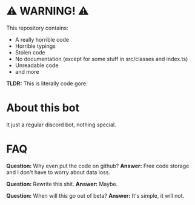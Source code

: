 # ⚠ WARNING! ⚠

This repository contains:

- A really horrible code
- Horrible typings
- Stolen code
- No documentation (except for some stuff in src/classes and index.ts)
- Unreadable code
- and more

**TLDR:** This is literally code gore.

# About this bot

It just a regular discord bot, nothing special.

# FAQ

**Question:** Why even put the code on github?
**Answer:** Free code storage and I don't have to worry about data loss.

**Question:** Rewrite this shit.
**Answer:** Maybe.

**Question:** When will this go out of beta?
**Answer:** It's simple, it will not.